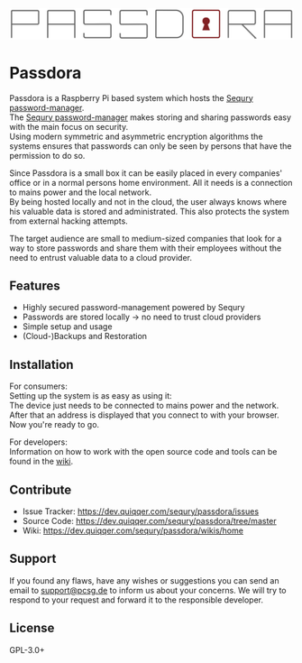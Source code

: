 ![Passdora Logo](./Passdora_Logo.png)

Passdora
========

Passdora is a Raspberry Pi based system which hosts the [Sequry password-manager](https://dev.quiqqer.com/sequry/core).  
The [Sequry password-manager](https://dev.quiqqer.com/sequry/core) makes storing and sharing passwords easy with the main focus on security.  
Using modern symmetric and asymmetric encryption algorithms the systems ensures that passwords can only be seen by persons that have the permission to do so.
  
Since Passdora is a small box it can be easily placed in every companies' office or in a normal persons home environment. All it needs is a connection to mains power and the local network.  
By being hosted locally and not in the cloud, the user always knows where his valuable data is stored and administrated. This also protects the system from external hacking attempts.  
  
The target audience are small to medium-sized companies that look for a way to store passwords and share them with their employees without the need to entrust valuable data to a cloud provider.  
  
  
Features
--------

- Highly secured password-management powered by Sequry
- Passwords are stored locally -> no need to trust cloud providers
- Simple setup and usage
- (Cloud-)Backups and Restoration
  
  
Installation
--------

For consumers:  
Setting up the system is as easy as using it:   
The device just needs to be connected to mains power and the network. After that an address is displayed that you connect to with your browser. Now you're ready to go.  
  
For developers:  
Information on how to work with the open source code and tools can be found in the [wiki](https://dev.quiqqer.com/sequry/passdora/wikis/home).  
  
  
Contribute
--------

- Issue Tracker: https://dev.quiqqer.com/sequry/passdora/issues
- Source Code: https://dev.quiqqer.com/sequry/passdora/tree/master
- Wiki: https://dev.quiqqer.com/sequry/passdora/wikis/home
  
  
Support
--------

If you found any flaws, have any wishes or suggestions you can send an email
to [support@pcsg.de](mailto:support@pcsg.de) to inform us about your concerns. 
We will try to respond to your request and forward it to the responsible developer.


License
--------

GPL-3.0+
